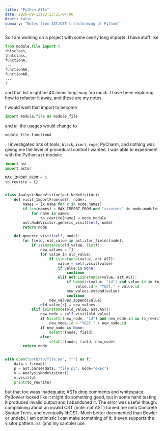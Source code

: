 ```yaml
---
title: "Python ASTs"
date: 2020-09-15T23:23:21-04:00
draft: false
summary: "Notes from AST/CST transforming of Python"
---
```


So I am working on a project with some overly long imports. I have stuff like

```python
from module.file import (
thisclass,
thatclass,
functionA,
...
functionAA,
functionAB,
...
)
```

and that list might be 40 items long; way too much. I have been exploring how to refactor it away, and these are my notes.

I would want that import to become

```python
import module.file as module_file
```

and all the usages would change to

```python
module_file.functionA
```

. I investigated lots of tools; `black`, `isort`, `rope`, PyCharm, and nothing was giving me the level of procedural control I wanted. I was able to experiment with the Python `ast` module:

```python
import ast
import astor

MAX_IMPORT_FROM = 5
to_rewrite = {}


class AnalysisNodeVisitor(ast.NodeVisitor):
    def visit_ImportFrom(self, node):
        names = [x.name for x in node.names]
        if len(names) > MAX_IMPORT_FROM and "services" in node.module:
            for name in names:
                to_rewrite[name] = node.module
        ast.NodeVisitor.generic_visit(self, node)
        return node

    def generic_visit(self, node):
        for field, old_value in ast.iter_fields(node):
            if isinstance(old_value, list):
                new_values = []
                for value in old_value:
                    if isinstance(value, ast.AST):
                        value = self.visit(value)
                        if value is None:
                            continue
                        elif not isinstance(value, ast.AST):
                            if hasattr(value, "id") and value.id in to_rewrite:
                                value.id = "YEET." + value.id
                            new_values.extend(value)
                            continue
                    new_values.append(value)
                old_value[:] = new_values
            elif isinstance(old_value, ast.AST):
                new_node = self.visit(old_value)
                if hasattr(new_node, "id") and new_node.id in to_rewrite:
                    new_node.id = "YEET." + new_node.id
                if new_node is None:
                    delattr(node, field)
                else:
                    setattr(node, field, new_node)
        return node


with open("path/to/file.py", "r") as f:
    data = f.read()
    p = ast.parse(data, "file.py", mode="exec")
    v = AnalysisNodeVisitor()
    v.visit(p)
    print(to_rewrite)
```

but that too waas inadequate; ASTs drop comments and whitespace. PyBowler looked like it might do something good, but in some hand testing it produced invalid output and I abandoned it. The error was useful though: complaining about an invalid CST (note: not AST) turned me onto Concrete Syntax Trees, and eventually libCST. Much better documented than Bowler or undebt, I am optimistic I can make something of it; it even supports the visitor pattern `ast` (and my sample) use.
